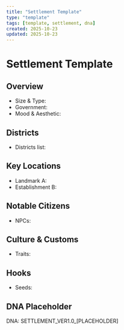 ```yaml
---
title: "Settlement Template"
type: "template"
tags: [template, settlement, dna]
created: 2025-10-23
updated: 2025-10-23
---
```


# Settlement Template

## Overview
- Size & Type:
- Government:
- Mood & Aesthetic:

## Districts
- Districts list:

## Key Locations
- Landmark A:
- Establishment B:

## Notable Citizens
- NPCs:

## Culture & Customs
- Traits:

## Hooks
- Seeds:

## DNA Placeholder
DNA: SETTLEMENT_VER1.0_[PLACEHOLDER]
